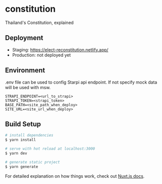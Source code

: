 # constitution

Thailand's Constitution, explained

## Deployment

- Staging: https://elect-reconstitution.netlify.app/
- Production: not deployed yet

## Environment

.env file can be used to config Starpi api endpoint. If not specify mock data will be used with msw.

```
STRAPI_ENDPOINT=<url_to_strapi>
STRAPI_TOKEN=<strapi_token>
BASE_PATH=<site_path_when_deploy>
SITE_URL=<site_url_when_deploy>
```

## Build Setup

```bash
# install dependencies
$ yarn install

# serve with hot reload at localhost:3000
$ yarn dev

# generate static project
$ yarn generate
```

For detailed explanation on how things work, check out [Nuxt.js docs](https://nuxtjs.org).
